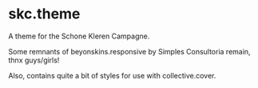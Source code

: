 skc.theme
=========

A theme for the Schone Kleren Campagne.

Some remnants of beyonskins.responsive by Simples Consultoria remain, thnx guys/girls!

Also, contains quite a bit of styles for use with collective.cover.

